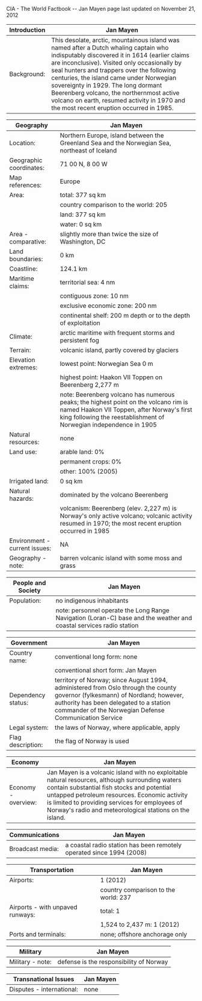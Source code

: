 CIA - The World Factbook -- Jan Mayen
page last updated on November 21, 2012


| Introduction | Jan Mayen |
| --- | --- |
| Background: | This desolate, arctic, mountainous island was named after a Dutch whaling captain who indisputably discovered it in 1614 (earlier claims are inconclusive). Visited only occasionally by seal hunters and trappers over the following centuries, the island came under Norwegian sovereignty in 1929. The long dormant Beerenberg volcano, the northernmost active volcano on earth, resumed activity in 1970 and the most recent eruption occurred in 1985. |


| Geography | Jan Mayen |
| --- | --- |
| Location: | Northern Europe, island between the Greenland Sea and the Norwegian Sea, northeast of Iceland |
| Geographic coordinates: | 71 00 N, 8 00 W |
| Map references: | Europe |
| Area: | total: 377 sq km |
| | country comparison to the world: 205 |
| | land: 377 sq km |
| | water: 0 sq km |
| Area - comparative: | slightly more than twice the size of Washington, DC |
| Land boundaries: | 0 km |
| Coastline: | 124.1 km |
| Maritime claims: | territorial sea: 4 nm |
| | contiguous zone: 10 nm |
| | exclusive economic zone: 200 nm |
| | continental shelf: 200 m depth or to the depth of exploitation |
| Climate: | arctic maritime with frequent storms and persistent fog |
| Terrain: | volcanic island, partly covered by glaciers |
| Elevation extremes: | lowest point: Norwegian Sea 0 m |
| | highest point: Haakon VII Toppen on Beerenberg 2,277 m |
| | note: Beerenberg volcano has numerous peaks; the highest point on the volcano rim is named Haakon VII Toppen, after Norway's first king following the reestablishment of Norwegian independence in 1905 |
| Natural resources: | none |
| Land use: | arable land: 0% |
| | permanent crops: 0% |
| | other: 100% (2005) |
| Irrigated land: | 0 sq km |
| Natural hazards: | dominated by the volcano Beerenberg |
| | volcanism: Beerenberg (elev. 2,227 m) is Norway's only active volcano; volcanic activity resumed in 1970; the most recent eruption occurred in 1985 |
| Environment - current issues: | NA |
| Geography - note: | barren volcanic island with some moss and grass |


| People and Society | Jan Mayen |
| --- | --- |
| Population: | no indigenous inhabitants |
| | note: personnel operate the Long Range Navigation (Loran-C) base and the weather and coastal services radio station |


| Government | Jan Mayen |
| --- | --- |
| Country name: | conventional long form: none |
| | conventional short form: Jan Mayen |
| Dependency status: | territory of Norway; since August 1994, administered from Oslo through the county governor (fylkesmann) of Nordland; however, authority has been delegated to a station commander of the Norwegian Defense Communication Service |
| Legal system: | the laws of Norway, where applicable, apply |
| Flag description: | the flag of Norway is used |


| Economy | Jan Mayen |
| --- | --- |
| Economy - overview: | Jan Mayen is a volcanic island with no exploitable natural resources, although surrounding waters contain substantial fish stocks and potential untapped petroleum resources. Economic activity is limited to providing services for employees of Norway's radio and meteorological stations on the island. |


| Communications | Jan Mayen |
| --- | --- |
| Broadcast media: | a coastal radio station has been remotely operated since 1994 (2008) |


| Transportation | Jan Mayen |
| --- | --- |
| Airports: | 1 (2012) |
| | country comparison to the world: 237 |
| Airports - with unpaved runways: | total: 1 |
| | 1,524 to 2,437 m: 1 (2012) |
| Ports and terminals: | none; offshore anchorage only |


| Military | Jan Mayen |
| --- | --- |
| Military - note: | defense is the responsibility of Norway |


| Transnational Issues | Jan Mayen |
| --- | --- |
| Disputes - international: | none |
